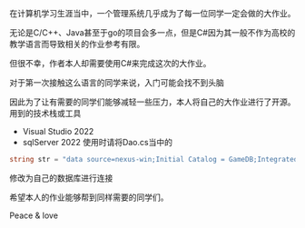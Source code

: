 在计算机学习生涯当中，一个管理系统几乎成为了每一位同学一定会做的大作业。

无论是C/C++、Java甚至于go的项目会多一点，但是C#因为其一般不作为高校的教学语言而导致相关的作业参考有限。

但很不幸，作者本人却需要使用C#来完成这次的大作业。

对于第一次接触这么语言的同学来说，入门可能会找不到头脑

因此为了让有需要的同学们能够减轻一些压力，本人将自己的大作业进行了开源。
用到的技术栈或工具

-  Visual Studio 2022
-  sqlServer 2022
   使用时请将Dao.cs当中的

```C#
string str = "data source=nexus-win;Initial Catalog = GameDB;Integrated Security = True";//数据库连接字符串
```

修改为自己的数据库进行连接

希望本人的作业能够帮到同样需要的同学们。

Peace & love


